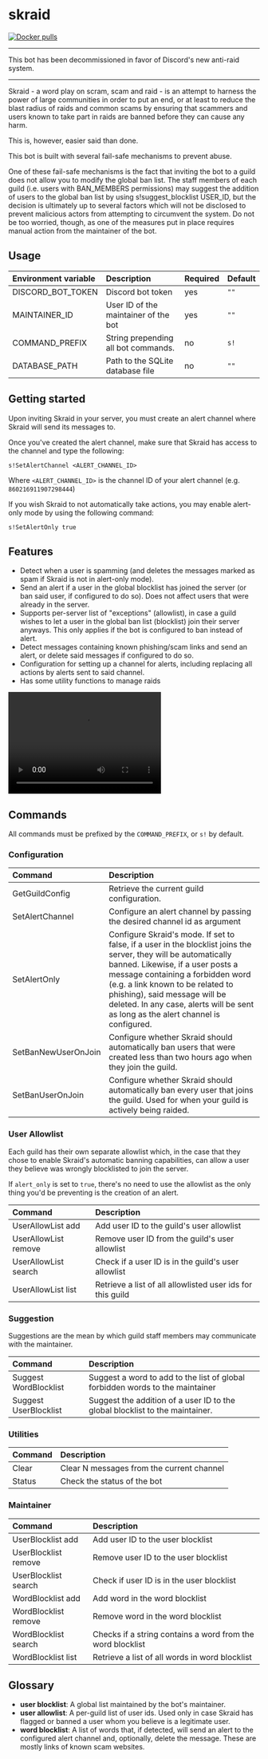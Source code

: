 # skraid
[![Docker pulls](https://img.shields.io/docker/pulls/twinproduction/skraid.svg)](https://cloud.docker.com/repository/docker/twinproduction/skraid)

---

This bot has been decommissioned in favor of Discord's new anti-raid system.

---

Skraid - a word play on scram, scam and raid - is an attempt to harness the power of large communities in order
to put an end, or at least to reduce the blast radius of raids and common scams by ensuring that scammers and
users known to take part in raids are banned before they can cause any harm.

This is, however, easier said than done.

This bot is built with several fail-safe mechanisms to prevent abuse.

One of these fail-safe mechanisms is the fact that inviting the bot to a guild does not allow you to modify the global
ban list. The staff members of each guild (i.e. users with BAN_MEMBERS permissions) may suggest the addition of users
to the global ban list by using s!suggest_blocklist USER_ID, but the decision is ultimately up to several factors
which will not be disclosed to prevent malicious actors from attempting to circumvent the system. Do not be too
worried, though, as one of the measures put in place requires manual action from the maintainer of the bot.


## Usage
| Environment variable | Description                           | Required | Default |
|:-------------------- |:------------------------------------- |:-------- |:------- |
| DISCORD_BOT_TOKEN    | Discord bot token                     | yes      | `""`    |
| MAINTAINER_ID        | User ID of the maintainer of the bot  | yes      | `""`    |
| COMMAND_PREFIX       | String prepending all bot commands.   | no       | `s!`    |
| DATABASE_PATH        | Path to the SQLite database file      | no       | `""`    |



## Getting started
Upon inviting Skraid in your server, you must create an alert channel where Skraid will send its messages to.

Once you've created the alert channel, make sure that Skraid has access to the channel and type the following:
```
s!SetAlertChannel <ALERT_CHANNEL_ID>
```
Where `<ALERT_CHANNEL_ID>` is the channel ID of your alert channel (e.g. `860216911907298444`)

If you wish Skraid to not automatically take actions, you may enable alert-only mode by using the following command:
```
s!SetAlertOnly true
```


## Features
- Detect when a user is spamming (and deletes the messages marked as spam if Skraid is not in alert-only mode).
- Send an alert if a user in the global blocklist has joined the server (or ban said user, if configured to do so). Does not affect users that were already in the server.
- Supports per-server list of "exceptions" (allowlist), in case a guild wishes to let a user in the global ban list (blocklist) join their server anyways. This only applies if the bot is configured to ban instead of alert.
- Detect messages containing known phishing/scam links and send an alert, or delete said messages if configured to do so.
- Configuration for setting up a channel for alerts, including replacing all actions by alerts sent to said channel.
- Has some utility functions to manage raids

<video width="306" height="204" controls>
  <source src="https://raw.githubusercontent.com/TwiN/assets/master/anti-spam.mp4" type="video/mp4">
</video>


## Commands
All commands must be prefixed by the `COMMAND_PREFIX`, or `s!` by default.

### Configuration
| Command                   | Description |
|:------------------------- |:----------- |
| GetGuildConfig            | Retrieve the current guild configuration.
| SetAlertChannel           | Configure an alert channel by passing the desired channel id as argument
| SetAlertOnly              | Configure Skraid's mode. If set to false, if a user in the blocklist joins the server, they will be automatically banned. Likewise, if a user posts a message containing a forbidden word (e.g. a link known to be related to phishing), said message will be deleted. In any case, alerts will be sent as long as the alert channel is configured.
| SetBanNewUserOnJoin       | Configure whether Skraid should automatically ban users that were created less than two hours ago when they join the guild.
| SetBanUserOnJoin          | Configure whether Skraid should automatically ban every user that joins the guild. Used for when your guild is actively being raided.

### User Allowlist
Each guild has their own separate allowlist which, in the case that they chose to enable Skraid's automatic banning capabilities,
can allow a user they believe was wrongly blocklisted to join the server. 

If `alert_only` is set to `true`, there's no need to use the allowlist as the only thing you'd be
preventing is the creation of an alert.

| Command               | Description |
|:--------------------- |:----------- |
| UserAllowList add     | Add user ID to the guild's user allowlist
| UserAllowList remove  | Remove user ID from the guild's user allowlist
| UserAllowList search  | Check if a user ID is in the guild's user allowlist
| UserAllowList list    | Retrieve a list of all allowlisted user ids for this guild

### Suggestion
Suggestions are the mean by which guild staff members may communicate with the maintainer.

| Command                | Description |
|:---------------------- |:----------- |
| Suggest WordBlocklist  | Suggest a word to add to the list of global forbidden words to the maintainer
| Suggest UserBlocklist  | Suggest the addition of a user ID to the global blocklist to the maintainer.

### Utilities
| Command      | Description |
|:------------ |:----------- |
| Clear        | Clear N messages from the current channel
| Status       | Check the status of the bot

### Maintainer
| Command                  | Description |
|:------------------------ |:----------- |
| UserBlocklist add        | Add user ID to the user blocklist
| UserBlocklist remove     | Remove user ID to the user blocklist
| UserBlocklist search     | Check if user ID is in the user blocklist
| WordBlocklist add        | Add word in the word blocklist
| WordBlocklist remove     | Remove word in the word blocklist
| WordBlocklist search     | Checks if a string contains a word from the word blocklist
| WordBlocklist list       | Retrieve a list of all words in word blocklist


## Glossary
- **user blocklist**: A global list maintained by the bot's maintainer.
- **user allowlist**: A per-guild list of user ids. Used only in case Skraid has flagged or banned a user whom you believe is a legitimate user.
- **word blocklist**: A list of words that, if detected, will send an alert to the configured alert channel and, optionally, delete the message. These are mostly links of known scam websites.

